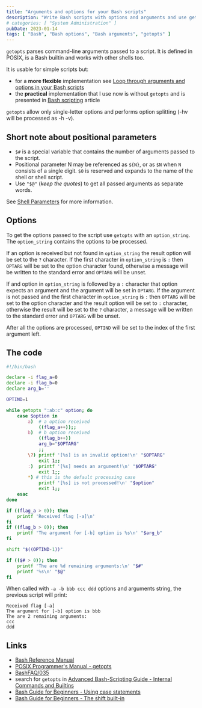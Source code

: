 ```yaml
---
title: "Arguments and options for your Bash scripts"
description: "Write Bash scripts with options and arguments and use getopts for parsing"
# categories: [ "System Administration" ]
pubDate: 2023-01-14
tags: [ "Bash", "Bash options", "Bash arguments", "getopts" ]
---
```


`getopts` parses command-line arguments passed to a script. It is defined in POSIX, is a Bash builtin and works with other shells too.

It is usable for simple scripts but:

- for a **more flexible** implementation see [Loop through arguments and options in your Bash scripts](/blog/bash_loop_options_arguments)
- the **practical** implementation that I use now is without `getopts` and is presented in [Bash scripting](/blog/bash_scripting) article

`getopts` allow only single-letter options and performs option splitting (-hv will be processed as -h -v).

## Short note about positional parameters

- `$#` is a special variable that contains the number of arguments passed to the script.
- Positional parameter N may be referenced as `${N}`, or as `$N` when `N` consists of a single digit.
`$0` is reserved and expands to the name of the shell or shell script.
- Use `"$@"` (*keep the quotes*) to get all passed arguments as separate words.

See [Shell Parameters](https://www.gnu.org/software/bash/manual/html_node/Shell-Parameters.html) for more information.

## Options

To get the options passed to the script use `getopts` with an `option_string`.
The `option_string` contains the options to be processed.

If an option is received but not found in `option_string` the result option will be set to the `?` character.
If the first character in `option_string` is `:` then `OPTARG` will be set to the option character found, otherwise a message will be written to the standard error and `OPTARG` will be unset.

If and option in `option_string` is followed by a `:` character that option expects an argument and the argument will be set in `OPTARG`.
If the argument is not passed and the first character in `option_string` is `:` then `OPTARG` will be set to the option character and the result option will be set to `:` character, otherwise the result will be set to the `?` character, a message will be written to the standard error and `OPTARG` will be unset.

After all the options are processed, `OPTIND` will be set to the index of the first argument left.

## The code

```sh
#!/bin/bash

declare -i flag_a=0
declare -i flag_b=0
declare arg_b=''

OPTIND=1

while getopts ":ab:c" option; do
    case $option in
        a)  # a option received
            ((flag_a++));;
        b)  # b option received
            ((flag_b++))
            arg_b="$OPTARG"
            ;;
        \?) printf '[%s] is an invalid option!\n' "$OPTARG"
            exit 1;;
        :)  printf '[%s] needs an argument!\n' "$OPTARG"
            exit 1;;
        *) # this is the default processing case
            printf '[%s] is not processed!\n' "$option"
            exit 1;;
    esac
done

if ((flag_a > 0)); then
    printf 'Received flag [-a]\n'
fi
if ((flag_b > 0)); then
    printf 'The argument for [-b] option is %s\n' "$arg_b"
fi

shift "$((OPTIND-1))"

if (($# > 0)); then
    printf 'The are %d remaining arguments:\n' "$#"
    printf '%s\n' "$@"
fi
```

When called with `-a -b bbb ccc ddd` options and arguments string, the previous script will print:

```plaintext
Received flag [-a]
The argument for [-b] option is bbb
The are 2 remaining arguments:
ccc
ddd
```

## Links

- [Bash Reference Manual](https://www.gnu.org/software/bash/manual/bash.html)
- [POSIX Programmer's Manual - getopts](https://man7.org/linux/man-pages/man1/getopts.1p.html)
- [BashFAQ/035](https://mywiki.wooledge.org/BashFAQ/035)
- search for `getopts` in [Advanced Bash-Scripting Guide - Internal Commands and Builtins](https://tldp.org/LDP/abs/html/internal.html)
- [Bash Guide for Beginners - Using case statements](https://tldp.org/LDP/Bash-Beginners-Guide/html/sect_07_03.html)
- [Bash Guide for Beginners - The shift built-in](https://tldp.org/LDP/Bash-Beginners-Guide/html/sect_09_07.html)
